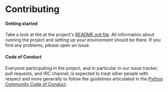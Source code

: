 # Contributing

#### Getting started

Take a look at the at the project's [README.md file](README.md). All information about running the project and setting up your environment should be there. If you find any problems, please open an issue.

#### Code of Conduct

Everyone participating in the project, and in particular in our issue tracker, pull requests, and IRC channel, is expected to treat other people with respect and more generally to follow the guidelines articulated in the [Python Community Code of
Conduct](https://www.python.org/psf/codeofconduct/).
